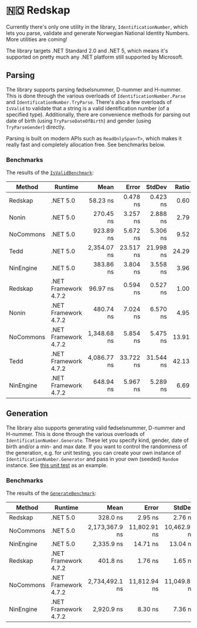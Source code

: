 # 🇳🇴 Redskap

Currently there's only one utility in the library, `IdentificationNumber`, which lets you parse, validate and generate Norwegian National Identity Numbers. More utilities are coming!

The library targets .NET Standard 2.0 and .NET 5, which means it's supported on pretty much any .NET platform still supported by Microsoft.

## Parsing

The library supports parsing fødselsnummer, D-nummer and H-nummer. This is done through the various overloads of `IdentificationNumber.Parse` and `IdentificationNumber.TryParse`.
There's also a few overloads of `IsValid` to validate that a string is a valid identification number (of a specified type).
Additionally, there are convenience methods for parsing out date of birth (using `TryParseDateOfBirth`) and gender (using `TryParseGender`) directly.

Parsing is built on modern APIs such as `ReadOnlySpan<T>`, which makes it really fast and completely allocation free. See benchmarks below.

### Benchmarks

The results of the [`IsValidBenchmark`](https://github.com/khellang/Redskap/blob/b2b6ae87542825d379793ef6c8b1508012786616/perf/Redskap.Benchmarks/IsValidBenchmark.cs):

| Method    | Runtime              |        Mean |     Error |    StdDev | Ratio | RatioSD |  Gen 0 | Allocated |
| --------- | -------------------- | ----------: | --------: | --------: | ----: | ------: | -----: | --------: |
| Redskap   | .NET 5.0             |    58.23 ns |  0.478 ns |  0.423 ns |  0.60 |    0.01 |      - |         - |
| Nonin     | .NET 5.0             |   270.45 ns |  3.257 ns |  2.888 ns |  2.79 |    0.04 | 0.0315 |     264 B |
| NoCommons | .NET 5.0             |   923.89 ns |  5.672 ns |  5.306 ns |  9.52 |    0.07 | 0.0458 |     384 B |
| Tedd      | .NET 5.0             | 2,354.07 ns | 23.517 ns | 21.998 ns | 24.29 |    0.30 | 0.2975 |   2,512 B |
| NinEngine | .NET 5.0             |   383.86 ns |  3.804 ns |  3.558 ns |  3.96 |    0.04 | 0.0153 |     128 B |
| Redskap   | .NET Framework 4.7.2 |    96.97 ns |  0.594 ns |  0.527 ns |  1.00 |    0.00 |      - |         - |
| Nonin     | .NET Framework 4.7.2 |   480.74 ns |  7.024 ns |  6.570 ns |  4.95 |    0.06 | 0.0410 |     265 B |
| NoCommons | .NET Framework 4.7.2 | 1,348.68 ns |  5.854 ns |  5.475 ns | 13.91 |    0.07 | 0.0629 |     409 B |
| Tedd      | .NET Framework 4.7.2 | 4,086.77 ns | 33.722 ns | 31.544 ns | 42.13 |    0.49 | 0.4349 |   2,760 B |
| NinEngine | .NET Framework 4.7.2 |   648.94 ns |  5.967 ns |  5.289 ns |  6.69 |    0.06 | 0.0200 |     128 B |

## Generation

The library also supports generating valid fødselsnummer, D-nummer and H-nummer.
This is done through the various overloads of `IdentificationNumber.Generate`. These let you specify kind, gender, date of birth and/or a min- and max date.
If you want to control the randomness of the generation, e.g. for unit testing, you can create your own instance of `IdentificationNumber.Generator` and pass in your own (seeded) `Random` instance. See [this unit test](https://github.com/khellang/Redskap/blob/b2b6ae87542825d379793ef6c8b1508012786616/test/Redskap.Tests/IdentificationNumberTests.cs#L43-L61) as an example.

### Benchmarks

The results of the [`GenerateBenchmark`](https://github.com/khellang/Redskap/blob/b2b6ae87542825d379793ef6c8b1508012786616/perf/Redskap.Benchmarks/GenerateBenchmark.cs):

| Method    | Runtime              |           Mean |        Error |       StdDev |    Ratio | RatioSD |    Gen 0 |   Gen 1 | Allocated |
| --------- | -------------------- | -------------: | -----------: | -----------: | -------: | ------: | -------: | ------: | --------: |
| Redskap   | .NET 5.0             |       328.0 ns |      2.95 ns |      2.76 ns |     0.82 |    0.01 |        - |       - |         - |
| NoCommons | .NET 5.0             | 2,173,367.9 ns | 11,802.91 ns | 10,462.97 ns | 5,411.11 |   37.73 |  74.2188 |  7.8125 | 621,440 B |
| NinEngine | .NET 5.0             |     2,335.9 ns |     14.71 ns |     13.04 ns |     5.82 |    0.03 |   0.3662 |       - |   3,090 B |
| Redskap   | .NET Framework 4.7.2 |       401.8 ns |      1.76 ns |      1.65 ns |     1.00 |    0.00 |        - |       - |         - |
| NoCommons | .NET Framework 4.7.2 | 2,734,492.1 ns | 11,812.94 ns | 11,049.83 ns | 6,805.64 |   34.93 | 117.1875 | 11.7188 | 745,792 B |
| NinEngine | .NET Framework 4.7.2 |     2,920.9 ns |      8.30 ns |      7.36 ns |     7.27 |    0.03 |   0.5722 |       - |   3,623 B |

